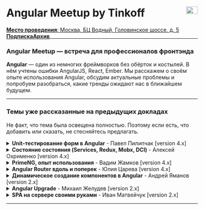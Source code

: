 <h1>
  Angular Meetup by Tinkoff
  <img src="https://meetup.tinkoff.ru/assets/images/event/logo_angular.svg" width="30" height="20" style="float: right" />
</h1>

<a href="https://yandex.ru/maps/213/moscow/?um=constructor%3AYCv8GuMaLknNWuSsMnpGdwYvhFpdU4ed&amp%3Bsource=constructorLink&mode=usermaps&ll=37.494152%2C55.839493&z=16" 
style="float: left">
  <b>Место проведения</b>: Москва, БЦ Водный, Головинское шоссе, д. 5
</a>&emsp;
<a href="https://meetup.tinkoff.ru/#subscription" target="_blank" style="float: left">
  <b>Подписка</b>
</a>&emsp;
<a href="https://meetup.tinkoff.ru/#archive" target="_blank" style="float: left">
  <b>Архив</b>
</a>

___

### Angular Meetup — встреча для профессионалов фронтэнда

**Angular** — один из немногих фреймворков без обёрток и костылей. В нём учтены ошибки AngularJS, React, Ember. Мы расскажем о своём опыте использования Angular, обсудим актуальные проблемы и попробуем разобраться, какие тренды ожидают нас в ближайшем будущем.

___

### Темы уже рассказанные на предыдущих докладах

Не факт, что тема была освещена полностью. Поэтому если есть, что добавить или сказать, не стесняйтесь предлагать.

<details>
  <summary><b>Unit-тестирование форм в Angular</b> - Павел Пилипчак [version 4.x]</summary>
  <a href="https://www.youtube.com/watch?v=Tpb3DRsjQFI"><img src="https://img.youtube.com/vi/Tpb3DRsjQFI/0.jpg" width="100%"/></a>
</details>

<details>
  <summary><b>Cостояние состояния (Services, Redux, Mobx, DCI)</b> - Алексей Охрименко [version 4.x]</summary>
  [![Angular](https://img.youtube.com/vi/8VesYob7OJg/0.jpg)](https://www.youtube.com/watch?v=8VesYob7OJg)
</details>
  
<details>
  <summary><b>PrimeNG, опыт использования</b> - Вадим Жамков [version 4.x]</summary>
  [![Angular](https://img.youtube.com/vi/jNsr_CaTavY/0.jpg)](https://www.youtube.com/watch?v=jNsr_CaTavY)
</details>

<details>
  <summary><b>Angular Router вдоль и поперек</b> - Юлия Царева [version 4.x]</summary>
  [![Angular Router](https://img.youtube.com/vi/ovsBd6Y5DN0/0.jpg)](https://www.youtube.com/watch?v=ovsBd6Y5DN0)
</details>
  
<details>
  <summary><b>Динамическое создание компонентов в Angular</b> - Андрей Яманов [version 2.x]</summary>
  [![Angular](https://img.youtube.com/vi/blSENg8Gssw/0.jpg)](https://www.youtube.com/watch?v=blSENg8Gssw)
</details>
  
<details>
  <summary><b>Angular Upgrade</b> - Михаил Желудев [version 2.x]</summary>
  [![Angular](https://img.youtube.com/vi/fUxAR2LNo-w/0.jpg)](https://www.youtube.com/watch?v=fUxAR2LNo-w)
</details>
  
<details>
  <summary><b>SPA на сервере своими руками</b> - Иван Матвейчук [version 2.x]</summary>
  [![Angular](https://img.youtube.com/vi/YGDJOfwgu-A/0.jpg)](https://www.youtube.com/watch?v=YGDJOfwgu-A)
</details>
  
___
